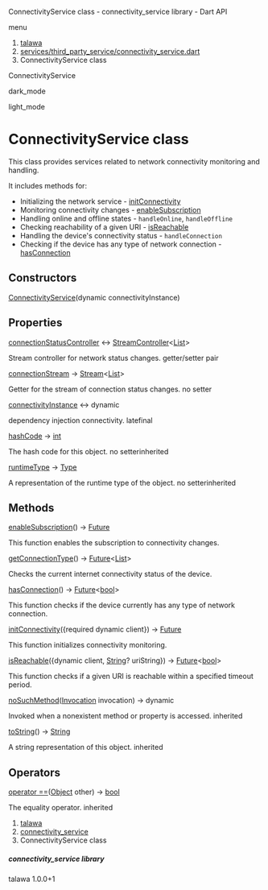 




ConnectivityService class - connectivity\_service library - Dart API







menu

1. [talawa](../index.html)
2. [services/third\_party\_service/connectivity\_service.dart](../file-___home_harshil_Desktop_open-source_palisadoes_talawa_lib_services_third_party_service_connectivity_service/)
3. ConnectivityService class

ConnectivityService


dark\_mode

light\_mode




# ConnectivityService class


This class provides services related to network connectivity monitoring and handling.

It includes methods for:

* Initializing the network service - [initConnectivity](../file-___home_harshil_Desktop_open-source_palisadoes_talawa_lib_services_third_party_service_connectivity_service/ConnectivityService/initConnectivity.html)
* Monitoring connectivity changes - [enableSubscription](../file-___home_harshil_Desktop_open-source_palisadoes_talawa_lib_services_third_party_service_connectivity_service/ConnectivityService/enableSubscription.html)
* Handling online and offline states - `handleOnline`, `handleOffline`
* Checking reachability of a given URI - [isReachable](../file-___home_harshil_Desktop_open-source_palisadoes_talawa_lib_services_third_party_service_connectivity_service/ConnectivityService/isReachable.html)
* Handling the device's connectivity status - `handleConnection`
* Checking if the device has any type of network connection - [hasConnection](../file-___home_harshil_Desktop_open-source_palisadoes_talawa_lib_services_third_party_service_connectivity_service/ConnectivityService/hasConnection.html)

## Constructors

[ConnectivityService](../file-___home_harshil_Desktop_open-source_palisadoes_talawa_lib_services_third_party_service_connectivity_service/ConnectivityService/ConnectivityService.html)(dynamic connectivityInstance)




## Properties

[connectionStatusController](../file-___home_harshil_Desktop_open-source_palisadoes_talawa_lib_services_third_party_service_connectivity_service/ConnectivityService/connectionStatusController.html)
↔ [StreamController](https://api.flutter.dev/flutter/dart-async/StreamController-class.html)<[List](https://api.flutter.dev/flutter/dart-core/List-class.html)>

Stream controller for network status changes.
getter/setter pair

[connectionStream](../file-___home_harshil_Desktop_open-source_palisadoes_talawa_lib_services_third_party_service_connectivity_service/ConnectivityService/connectionStream.html)
→ [Stream](https://api.flutter.dev/flutter/dart-core/Stream-class.html)<[List](https://api.flutter.dev/flutter/dart-core/List-class.html)>

Getter for the stream of connection status changes.
no setter

[connectivityInstance](../file-___home_harshil_Desktop_open-source_palisadoes_talawa_lib_services_third_party_service_connectivity_service/ConnectivityService/connectivityInstance.html)
↔ dynamic

dependency injection connectivity.
latefinal

[hashCode](https://api.flutter.dev/flutter/dart-core/Object/hashCode.html)
→ [int](https://api.flutter.dev/flutter/dart-core/int-class.html)

The hash code for this object.
no setterinherited

[runtimeType](https://api.flutter.dev/flutter/dart-core/Object/runtimeType.html)
→ [Type](https://api.flutter.dev/flutter/dart-core/Type-class.html)

A representation of the runtime type of the object.
no setterinherited



## Methods

[enableSubscription](../file-___home_harshil_Desktop_open-source_palisadoes_talawa_lib_services_third_party_service_connectivity_service/ConnectivityService/enableSubscription.html)()
→ [Future](https://api.flutter.dev/flutter/dart-core/Future-class.html)<void>


This function enables the subscription to connectivity changes.

[getConnectionType](../file-___home_harshil_Desktop_open-source_palisadoes_talawa_lib_services_third_party_service_connectivity_service/ConnectivityService/getConnectionType.html)()
→ [Future](https://api.flutter.dev/flutter/dart-core/Future-class.html)<[List](https://api.flutter.dev/flutter/dart-core/List-class.html)>


Checks the current internet connectivity status of the device.

[hasConnection](../file-___home_harshil_Desktop_open-source_palisadoes_talawa_lib_services_third_party_service_connectivity_service/ConnectivityService/hasConnection.html)()
→ [Future](https://api.flutter.dev/flutter/dart-core/Future-class.html)<[bool](https://api.flutter.dev/flutter/dart-core/bool-class.html)>


This function checks if the device currently has any type of network connection.

[initConnectivity](../file-___home_harshil_Desktop_open-source_palisadoes_talawa_lib_services_third_party_service_connectivity_service/ConnectivityService/initConnectivity.html)({required dynamic client})
→ [Future](https://api.flutter.dev/flutter/dart-core/Future-class.html)<void>


This function initializes connectivity monitoring.

[isReachable](../file-___home_harshil_Desktop_open-source_palisadoes_talawa_lib_services_third_party_service_connectivity_service/ConnectivityService/isReachable.html)({dynamic client, [String](https://api.flutter.dev/flutter/dart-core/String-class.html)? uriString})
→ [Future](https://api.flutter.dev/flutter/dart-core/Future-class.html)<[bool](https://api.flutter.dev/flutter/dart-core/bool-class.html)>


This function checks if a given URI is reachable within a specified timeout period.

[noSuchMethod](https://api.flutter.dev/flutter/dart-core/Object/noSuchMethod.html)([Invocation](https://api.flutter.dev/flutter/dart-core/Invocation-class.html) invocation)
→ dynamic


Invoked when a nonexistent method or property is accessed.
inherited

[toString](https://api.flutter.dev/flutter/dart-core/Object/toString.html)()
→ [String](https://api.flutter.dev/flutter/dart-core/String-class.html)


A string representation of this object.
inherited



## Operators

[operator ==](https://api.flutter.dev/flutter/dart-core/Object/operator_equals.html)([Object](https://api.flutter.dev/flutter/dart-core/Object-class.html) other)
→ [bool](https://api.flutter.dev/flutter/dart-core/bool-class.html)


The equality operator.
inherited



 


1. [talawa](../index.html)
2. [connectivity\_service](../file-___home_harshil_Desktop_open-source_palisadoes_talawa_lib_services_third_party_service_connectivity_service/)
3. ConnectivityService class

##### connectivity\_service library





talawa
1.0.0+1






